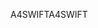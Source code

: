 <span data-ttu-id="ff0a3-101">A4SWIFT</span><span class="sxs-lookup"><span data-stu-id="ff0a3-101">A4SWIFT</span></span>